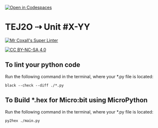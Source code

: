[![Open in Codespaces](https://classroom.github.com/assets/launch-codespace-2972f46106e565e64193e422d61a12cf1da4916b45550586e14ef0a7c637dd04.svg)](https://classroom.github.com/open-in-codespaces?assignment_repo_id=15989224)
# TEJ2O ⇢ Unit #X-YY

[![Mr Coxall's Super Linter](https://github.com/MTHS-TEJ2O-1-2024/<REPOSITORY>/workflows/Mr%20Coxall's%20Super%20Linter/badge.svg)](https://github.com/MTHS-TEJ2O-1-2024/<REPOSITORY>/actions)

[![CC BY-NC-SA 4.0](https://img.shields.io/badge/License-CC%20BY--NC--SA%204.0-blue.svg)](./LICENSE)


## To lint your python code

Run the following command in the terminal, where your *.py file is located:

```console
black --check --diff ./*.py
```
## To Build *.hex for Micro:bit using MicroPython

Run the following command in the terminal, where your *.py file is located:

``` bash
py2hex ./main.py
```

